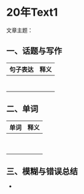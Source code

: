 # 20年Text1

文章主题：

## 一、话题与写作

<!--写作思考方向：-->

| 句子表达 | 释义 |
| -------- | ---- |
|          |      |
|          |      |
|          |      |
|          |      |
|          |      |
|          |      |
|          |      |
## 二、单词

| 单词 | 释义 |
| ---- | ---- |
|      |      |
|      |      |
|      |      |
|      |      |
|      |      |
|      |      |
|      |      |
|      |      |
|      |      |

## 三、模糊与错误总结

- 
